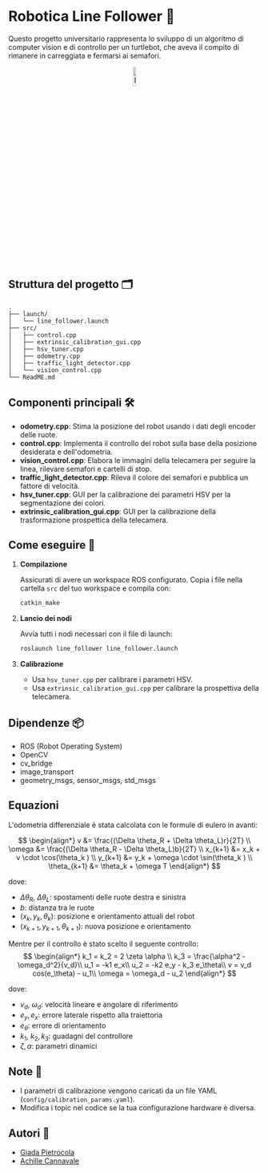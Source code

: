 # Robotica Line Follower 🤖

Questo progetto universitario rappresenta lo sviluppo di un algoritmo di computer vision e di controllo per un turtlebot, che aveva il compito di rimanere in carreggiata e fermarsi ai semafori. 
<p align="center">
    <img src="material/out.gif" alt="Demo GIF" width=10%/>
</p>

## Struttura del progetto 🗂️

```
.
├── launch/
│   └── line_follower.launch
├── src/
│   ├── control.cpp
│   ├── extrinsic_calibration_gui.cpp
│   ├── hsv_tuner.cpp
│   ├── odometry.cpp
│   ├── traffic_light_detector.cpp
│   └── vision_control.cpp
└── ReadME.md
```

## Componenti principali 🛠️

- **odometry.cpp**: Stima la posizione del robot usando i dati degli encoder delle ruote.
- **control.cpp**: Implementa il controllo del robot sulla base della posizione desiderata e dell'odometria.
- **vision_control.cpp**: Elabora le immagini della telecamera per seguire la linea, rilevare semafori e cartelli di stop.
- **traffic_light_detector.cpp**: Rileva il colore dei semafori e pubblica un fattore di velocità.
- **hsv_tuner.cpp**: GUI per la calibrazione dei parametri HSV per la segmentazione dei colori.
- **extrinsic_calibration_gui.cpp**: GUI per la calibrazione della trasformazione prospettica della telecamera.

## Come eseguire 🚀

1. **Compilazione**
   
   Assicurati di avere un workspace ROS configurato. Copia i file nella cartella `src` del tuo workspace e compila con:

   ```sh
   catkin_make
   ```

2. **Lancio dei nodi**

   Avvia tutti i nodi necessari con il file di launch:

   ```sh
   roslaunch line_follower line_follower.launch
   ```

3. **Calibrazione**

   - Usa `hsv_tuner.cpp` per calibrare i parametri HSV.
   - Usa `extrinsic_calibration_gui.cpp` per calibrare la prospettiva della telecamera.

## Dipendenze 📦

- ROS (Robot Operating System)
- OpenCV
- cv_bridge
- image_transport
- geometry_msgs, sensor_msgs, std_msgs

## Equazioni
L'odometria differenziale è stata calcolata con le formule di eulero in avanti:

$$
\begin{align*}
v &= \frac{(\Delta \theta_R + \Delta \theta_L)r}{2T} \\
\omega &= \frac{(\Delta \theta_R - \Delta \theta_L)b}{2T} \\
x_{k+1} &= x_k + v \cdot \cos(\theta_k ) \\
y_{k+1} &= y_k + \omega \cdot \sin(\theta_k ) \\
\theta_{k+1} &= \theta_k + \omega T
\end{align*}
$$

dove:
- $\Delta \theta_R$, $\Delta \theta_L$: spostamenti delle ruote destra e sinistra
- $b$: distanza tra le ruote
- $(x_k, y_k, \theta_k)$: posizione e orientamento attuali del robot
- $(x_{k+1}, y_{k+1}, \theta_{k+1})$: nuova posizione e orientamento

Mentre per il controllo è stato scelto il seguente controllo:
$$
\begin{align*}
k_1 = k_2 = 2 \zeta \alpha \\
k_3 = \frac{\alpha^2 - \omega_d^2}{v_d}\\
u_1 = -k1 e_x\\
u_2 = -k2 e_y - k_3 e_\theta\\
v = v_d cos(e_\theta) - u_1\\
\omega = \omega_d - u_2
\end{align*}
$$

dove:
- $v_{d}$, $\omega_{d}$: velocità lineare e angolare di riferimento
- $e_y, e_x$: errore laterale rispetto alla traiettoria
- $e_\theta$: errore di orientamento
- $k_1$, $k_2, k_3$: guadagni del controllore
- $\zeta, \alpha$: parametri dinamici

## Note 📝

- I parametri di calibrazione vengono caricati da un file YAML (`config/calibration_params.yaml`).
- Modifica i topic nel codice se la tua configurazione hardware è diversa.

## Autori 👥

- [Giada Pietrocola](https://github.com/GiadaPietrocola)
- [Achille Cannavale](https://github.com/Achille1912)



